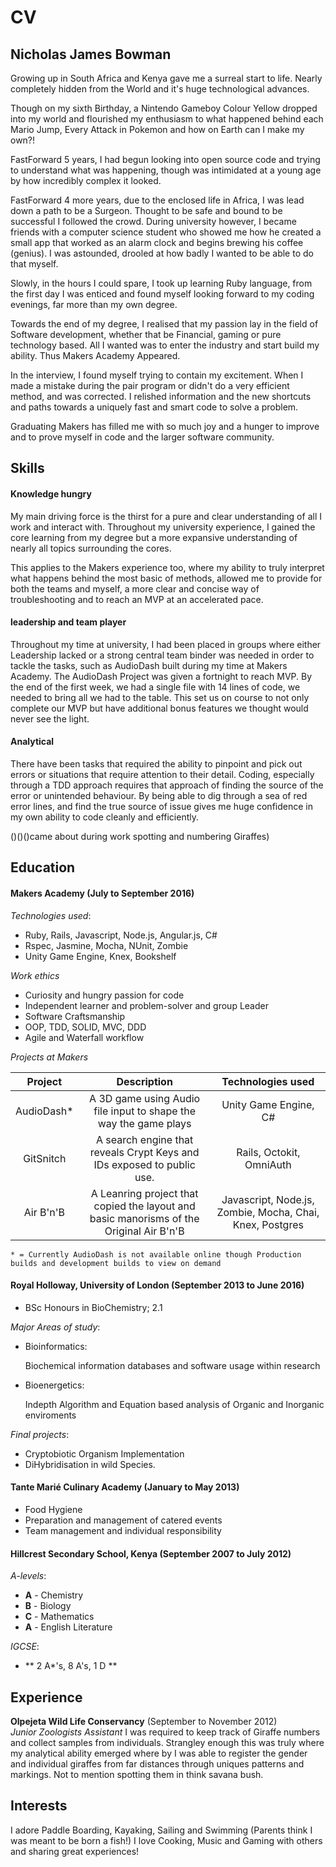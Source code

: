 # CV

## Nicholas James Bowman

Growing up in South Africa and Kenya gave me a surreal start to life. Nearly completely hidden from the World and it's huge technological advances.

Though on my sixth Birthday, a Nintendo Gameboy Colour Yellow dropped into my world and flourished my enthusiasm to what happened behind each Mario Jump, Every Attack in Pokemon and how on Earth can I make my own?!

FastForward 5 years, I had begun looking into open source code and trying to understand what was happening, though was intimidated at a young age by how incredibly complex it looked.

FastForward 4 more years, due to the enclosed life in Africa, I was lead down a path to be a Surgeon. Thought to be safe and bound to be successful I followed the crowd. During university however, I became friends with a computer science student who showed me how he created a small app that worked as an alarm clock and begins brewing his coffee (genius). I was astounded, drooled at how badly I wanted to be able to do that myself.

Slowly, in the hours I could spare, I took up learning Ruby language, from the first day I was enticed and found myself looking forward to my coding evenings, far more than my own degree.

Towards the end of my degree, I realised that my passion lay in the field of Software development, whether that be Financial, gaming or pure technology based. All I wanted was to enter the industry and start build my ability. Thus Makers Academy Appeared.

In the interview, I found myself trying to contain my excitement. When I made a mistake during the pair program or didn't do a very efficient method, and was corrected. I relished information and the new shortcuts and paths towards a uniquely fast and smart code to solve a problem.

Graduating Makers has filled me with so much joy and a hunger to improve and to prove myself in code and the larger software community.


## Skills

#### Knowledge hungry

My main driving force is the thirst for a pure and clear understanding of all I work and interact with. Throughout my university experience, I gained the core learning from my degree but a more expansive understanding of nearly all topics surrounding the cores.

This applies to the Makers experience too, where my ability to truly interpret what happens behind the most basic of methods, allowed me to provide for both the teams and myself, a more clear and concise way of troubleshooting and to reach an MVP at an accelerated pace.

#### leadership and team player

Throughout my time at university, I had been placed in groups where either Leadership lacked or a strong central team binder was needed in order to tackle the tasks, such as AudioDash built during my time at Makers Academy. The AudioDash Project was given a fortnight to reach MVP. By the end of the first week, we had a single file with 14 lines of code, we needed to bring all we had to the table. This set us on course to not only complete our MVP but have additional bonus features we thought would never see the light.

#### Analytical

There have been tasks that required the ability to pinpoint and pick out errors or situations that require attention to their detail. Coding, especially through a TDD approach requires that approach of finding the source of the error or unintended behaviour. By being able to dig through a sea of red error lines, and find the true source of issue gives me huge confidence in my own ability to code cleanly and efficiently.

()()()came about during work spotting and numbering Giraffes)


## Education

#### Makers Academy (July to September 2016)

*Technologies used*:
- Ruby, Rails, Javascript, Node.js, Angular.js, C#
- Rspec, Jasmine, Mocha, NUnit, Zombie
- Unity Game Engine, Knex, Bookshelf

*Work ethics*

- Curiosity and hungry passion for code
- Independent learner and problem-solver and group Leader
- Software Craftsmanship
- OOP, TDD, SOLID, MVC, DDD
- Agile and Waterfall workflow

*Projects at Makers*

|  Project      | Description          | Technologies used  |
| :-------------:|:-------------:|:-----:|
| AudioDash*   | A 3D game using Audio file input to shape the way the game plays | Unity Game Engine, C#|
| GitSnitch     | A search engine that reveals Crypt Keys and IDs exposed to public use. | Rails, Octokit, OmniAuth |
| Air B'n'B     | A Leanring project that copied the layout and basic manorisms of the Original Air B'n'B | Javascript, Node.js, Zombie, Mocha, Chai, Knex, Postgres |

`* = Currently AudioDash is not available online though Production builds and development builds to view on demand`


#### Royal Holloway, University of London (September 2013 to June 2016)

- BSc Honours in BioChemistry; 2.1

*Major Areas of study*:

- Bioinformatics:

    Biochemical information databases and software usage within research
- Bioenergetics:

    Indepth Algorithm and Equation based analysis of Organic and Inorganic enviroments

*Final projects*:

- Cryptobiotic Organism Implementation
- DiHybridisation in wild Species.

#### Tante Marié Culinary Academy (January to May 2013)

- Food Hygiene
- Preparation and management of catered events
- Team management and individual responsibility

#### Hillcrest Secondary School, Kenya (September 2007 to July 2012)

*A-levels*:

- **A** - Chemistry
- **B**  - Biology
- **C**  - Mathematics
- **A**  - English Literature

*IGCSE*:

- ** 2 A\*'s, 8 A's, 1 D **

## Experience

**Olpejeta Wild Life Conservancy** (September to November 2012)    
*Junior Zoologists Assistant*
I was required to keep track of Giraffe numbers and collect samples from individuals. Strangley enough this was truly where my analytical ability emerged where by I was able to register the gender and individual giraffes from far distances through uniques patterns and markings. Not to mention spotting them in think savana bush.  

## Interests

I adore Paddle Boarding, Kayaking, Sailing and Swimming (Parents think I was meant to be born a fish!) I love Cooking, Music and Gaming with others and sharing great experiences!
